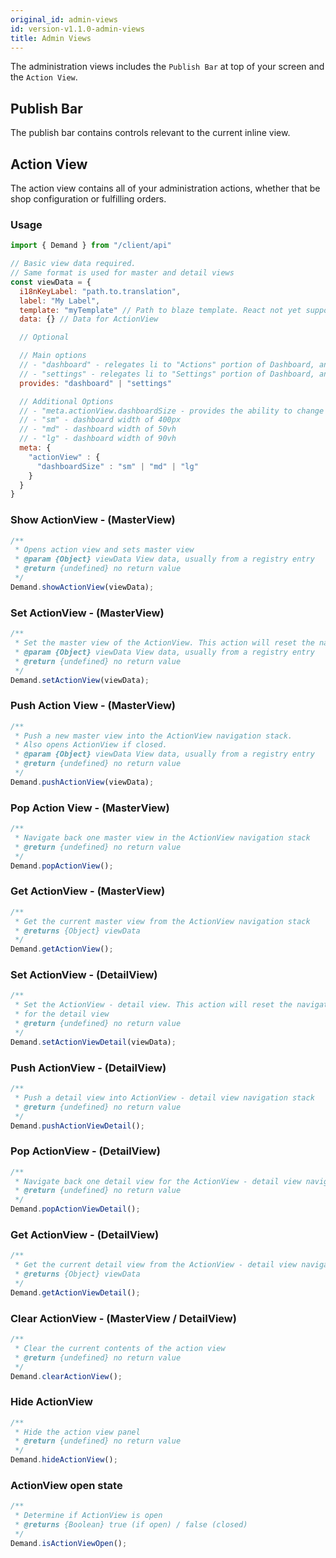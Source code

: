 ```yaml
---
original_id: admin-views
id: version-v1.1.0-admin-views
title: Admin Views
---
```

    
The administration views includes the `Publish Bar` at top of your screen and the `Action View`.

## Publish Bar

The publish bar contains controls relevant to the current inline view.

## Action View

The action view contains all of your administration actions, whether that be shop configuration or fulfilling orders.

### Usage

```js
import { Demand } from "/client/api"

// Basic view data required.
// Same format is used for master and detail views
const viewData = {
  i18nKeyLabel: "path.to.translation",
  label: "My Label",
  template: "myTemplate" // Path to blaze template. React not yet supported.
  data: {} // Data for ActionView

  // Optional

  // Main options
  // - "dashboard" - relegates li to "Actions" portion of Dashboard, and by default provides larger view if there is space
  // - "settings" - relegates li to "Settings" portion of Dashboard, and by default provides smaller view
  provides: "dashboard" | "settings"

  // Additional Options
  // - "meta.actionView.dashboardSize - provides the ability to change dashboardSize by default
  // - "sm" - dashboard width of 400px
  // - "md" - dashboard width of 50vh
  // - "lg" - dashboard width of 90vh
  meta: {
    "actionView" : {
      "dashboardSize" : "sm" | "md" | "lg"
    }
  }
}
```

### Show ActionView - (MasterView)

```js
/**
 * Opens action view and sets master view
 * @param {Object} viewData View data, usually from a registry entry
 * @return {undefined} no return value
 */
Demand.showActionView(viewData);
```

### Set ActionView - (MasterView)

```js
/**
 * Set the master view of the ActionView. This action will reset the navigation stack
 * @param {Object} viewData View data, usually from a registry entry
 * @return {undefined} no return value
 */
Demand.setActionView(viewData);
```

### Push Action View - (MasterView)

```js
/**
 * Push a new master view into the ActionView navigation stack.
 * Also opens ActionView if closed.
 * @param {Object} viewData View data, usually from a registry entry
 * @return {undefined} no return value
 */
Demand.pushActionView(viewData);
```

### Pop Action View - (MasterView)

```js
/**
 * Navigate back one master view in the ActionView navigation stack
 * @return {undefined} no return value
 */
Demand.popActionView();
```

### Get ActionView - (MasterView)

```js
/**
 * Get the current master view from the ActionView navigation stack
 * @returns {Object} viewData
 */
Demand.getActionView();
```

### Set ActionView - (DetailView)

```js
/**
 * Set the ActionView - detail view. This action will reset the navigation stack
 * for the detail view
 * @return {undefined} no return value
 */
Demand.setActionViewDetail(viewData);
```

### Push ActionView - (DetailView)

```js
/**
 * Push a detail view into ActionView - detail view navigation stack
 * @return {undefined} no return value
 */
Demand.pushActionViewDetail();
```

### Pop ActionView - (DetailView)

```js
/**
 * Navigate back one detail view for the ActionView - detail view navigation stack
 * @return {undefined} no return value
 */
Demand.popActionViewDetail();
```

### Get ActionView - (DetailView)

```js
/**
 * Get the current detail view from the ActionView - detail view navigation stack
 * @returns {Object} viewData
 */
Demand.getActionViewDetail();
```

### Clear ActionView - (MasterView / DetailView)

```js
/**
 * Clear the current contents of the action view
 * @return {undefined} no return value
 */
Demand.clearActionView();
```

### Hide ActionView

```js
/**
 * Hide the action view panel
 * @return {undefined} no return value
 */
Demand.hideActionView();
```

### ActionView open state

```js
/**
 * Determine if ActionView is open
 * @returns {Boolean} true (if open) / false (closed)
 */
Demand.isActionViewOpen();
```
